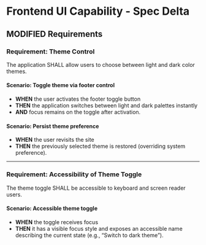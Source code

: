 # Frontend UI Capability - Spec Delta

## MODIFIED Requirements

### Requirement: Theme Control

The application SHALL allow users to choose between light and dark color themes.

#### Scenario: Toggle theme via footer control
- **WHEN** the user activates the footer toggle button
- **THEN** the application switches between light and dark palettes instantly
- **AND** focus remains on the toggle after activation.

#### Scenario: Persist theme preference
- **WHEN** the user revisits the site
- **THEN** the previously selected theme is restored (overriding system preference).

---

### Requirement: Accessibility of Theme Toggle

The theme toggle SHALL be accessible to keyboard and screen reader users.

#### Scenario: Accessible theme toggle
- **WHEN** the toggle receives focus
- **THEN** it has a visible focus style and exposes an accessible name describing the current state (e.g., “Switch to dark theme”).

